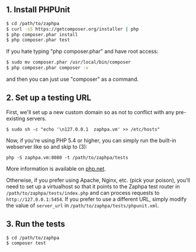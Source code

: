 ## 1. Install PHPUnit

```bash
$ cd /path/to/zaphpa
$ curl -sS https://getcomposer.org/installer | php
$ php composer.phar install
$ php composer.phar test
```

If you hate typing "php composer.phar" and have root access:

```bash
$ sudo mv composer.phar /usr/local/bin/composer
$ php composer.phar composer -v
```

and then you can just use "composer" as a command.

## 2. Set up a testing URL

First, we'll set up a new custom domain so as not to conflict with any pre-existing servers.

```shell
$ sudo sh -c "echo '\n127.0.0.1  zaphpa.vm' >> /etc/hosts"
```

Now, if you're using PHP 5.4 or higher, you can simply run the built-in webserver like so and skip to (3): 

```
php -S zaphpa.vm:8080 -t /path/to/zaphpa/tests
```
More information is available on [php.net](http://php.net/manual/en/features.commandline.webserver.php).

Otherwise, if you prefer using Apache, Nginx, etc. (pick your poison), you'll need to set up a virtualhost 
so that it points to the Zaphpa test router in `/path/to/zaphpa/tests/index.php` and can process requests to 
`http://127.0.0.1:5454`. If you prefer to use a different URL, simply modify the value of `server_url` in `/path/to/zaphpa/tests/phpunit.xml`.


## 3. Run the tests
```
$ cd /path/to/zaphpa
$ composer test
```
